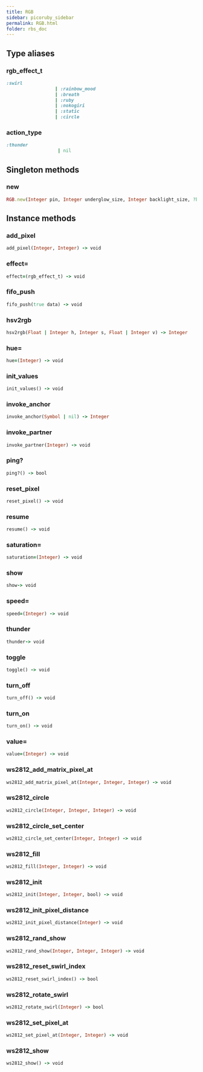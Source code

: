 ```yaml
---
title: RGB
sidebar: picoruby_sidebar
permalink: RGB.html
folder: rbs_doc
---
```

## Type aliases
### rgb_effect_t
```ruby
:swirl
                  | :rainbow_mood
                  | :breath
                  | :ruby
                  | :nokogiri
                  | :static
                  | :circle
```
### action_type
```ruby
:thunder
                   | nil
```
## Singleton methods
### new

```ruby
RGB.new(Integer pin, Integer underglow_size, Integer backlight_size, ?bool is_rgbw) -> void
```
## Instance methods
### add_pixel

```ruby
add_pixel(Integer, Integer) -> void
```
### effect=

```ruby
effect=(rgb_effect_t) -> void
```
### fifo_push

```ruby
fifo_push(true data) -> void
```
### hsv2rgb

```ruby
hsv2rgb(Float | Integer h, Integer s, Float | Integer v) -> Integer
```
### hue=

```ruby
hue=(Integer) -> void
```
### init_values

```ruby
init_values() -> void
```
### invoke_anchor

```ruby
invoke_anchor(Symbol | nil) -> Integer
```
### invoke_partner

```ruby
invoke_partner(Integer) -> void
```
### ping?

```ruby
ping?() -> bool
```
### reset_pixel

```ruby
reset_pixel() -> void
```
### resume

```ruby
resume() -> void
```
### saturation=

```ruby
saturation=(Integer) -> void
```
### show

```ruby
show-> void
```
### speed=

```ruby
speed=(Integer) -> void
```
### thunder

```ruby
thunder-> void
```
### toggle

```ruby
toggle() -> void
```
### turn_off

```ruby
turn_off() -> void
```
### turn_on

```ruby
turn_on() -> void
```
### value=

```ruby
value=(Integer) -> void
```
### ws2812_add_matrix_pixel_at

```ruby
ws2812_add_matrix_pixel_at(Integer, Integer, Integer) -> void
```
### ws2812_circle

```ruby
ws2812_circle(Integer, Integer, Integer) -> void
```
### ws2812_circle_set_center

```ruby
ws2812_circle_set_center(Integer, Integer) -> void
```
### ws2812_fill

```ruby
ws2812_fill(Integer, Integer) -> void
```
### ws2812_init

```ruby
ws2812_init(Integer, Integer, bool) -> void
```
### ws2812_init_pixel_distance

```ruby
ws2812_init_pixel_distance(Integer) -> void
```
### ws2812_rand_show

```ruby
ws2812_rand_show(Integer, Integer, Integer) -> void
```
### ws2812_reset_swirl_index

```ruby
ws2812_reset_swirl_index() -> bool
```
### ws2812_rotate_swirl

```ruby
ws2812_rotate_swirl(Integer) -> bool
```
### ws2812_set_pixel_at

```ruby
ws2812_set_pixel_at(Integer, Integer) -> void
```
### ws2812_show

```ruby
ws2812_show() -> void
```
